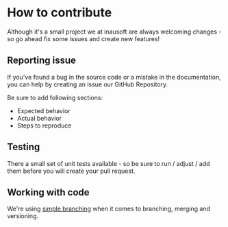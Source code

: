 # How to contribute

Although it's a small project we at inausoft are always welcoming changes - so go ahead fix some issues and create new features!

## Reporting issue
If you've found a bug in the source code or a mistake in the documentation, you can help by creating an issue our GitHub Repository.

Be sure to add following sections:
- Expected behavior
- Actual behavior
- Steps to reproduce

## Testing

There a small set of unit tests available - so be sure to run / adjust / add them before you will create your pull request.

## Working with code

We're using [simple branching](http://inausoft.com/blog/simple-branching) when it comes to branching, merging and versioning.
